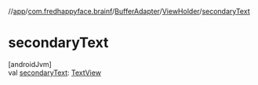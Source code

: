 //[app](../../../../index.md)/[com.fredhappyface.brainf](../../index.md)/[BufferAdapter](../index.md)/[ViewHolder](index.md)/[secondaryText](secondary-text.md)

# secondaryText

[androidJvm]\
val [secondaryText](secondary-text.md): [TextView](https://developer.android.com/reference/kotlin/android/widget/TextView.html)
